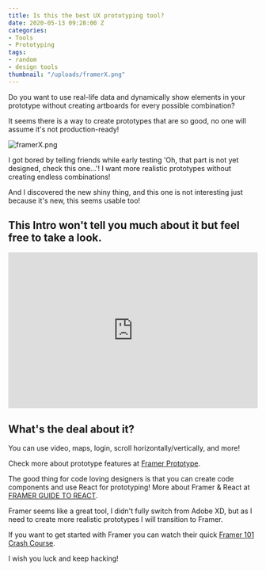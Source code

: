 ```yaml
---
title: Is this the best UX prototyping tool?
date: 2020-05-13 09:28:00 Z
categories:
- Tools
- Prototyping
tags:
- random
- design tools
thumbnail: "/uploads/framerX.png"
---
```


Do you want to use real-life data and dynamically show elements in your prototype without creating artboards for every possible combination? 

It seems there is a way to create prototypes that are so good, no one will assume it's not production-ready! 

![framerX.png](/uploads/framerX.png)

I got bored by telling friends while early testing 'Oh, that part is not yet designed, check this one...'! I want more realistic prototypes without creating endless combinations!

And I discovered the new shiny thing, and this one is not interesting just because it's new, this seems usable too!

## This Intro won't tell you much about it but feel free to take a look. 

<iframe width="100%" height="315" src="https://www.youtube.com/embed/foSkKVtHkM4" frameborder="0" allow="accelerometer; autoplay; encrypted-media; gyroscope; picture-in-picture" allowfullscreen></iframe>



## What's the deal about it? 

You can use video, maps, login, scroll horizontally/vertically, and more!

Check more about prototype features at [Framer Prototype](https://www.framer.com/prototyping/). 

The good thing for code loving designers is that you can create code components and use React for prototyping! More about Framer & React at [FRAMER GUIDE TO REACT](https://www.framer.com/books/framer-guide-to-react/).

Framer seems like a great tool, I didn't fully switch from Adobe XD, but as I need to create more realistic prototypes I will transition to Framer. 

If you want to get started with Framer you can watch their quick [Framer 101 Crash Course](https://www.framer.com/learn/course/crash-course). 

I wish you luck and keep hacking! 

